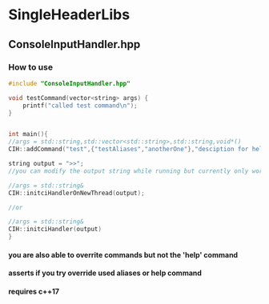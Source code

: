 # SingleHeaderLibs

## ConsoleInputHandler.hpp
### How to use
```c++
#include "ConsoleInputHandler.hpp"

void testCommand(vector<string> args) {
	printf("called test command\n");
}


int main(){
//args = std::string,std::vector<std::string>,std::string,void*()
CIH::addCommand("test",{"testAliases","anotherOne"},"desciption for help"},testCommand)

string output = ">>";
//you can modify the output string while running but currently only works with initciHandlerOnNewThread

//args = std::string&
CIH::initciHandlerOnNewThread(output);

//or 

//args = std::string&
CIH::initciHandler(output)
}
```

#### you are also able to overrite commands but not the 'help' command
#### asserts if you try override used aliases or help command
#### requires c++17
